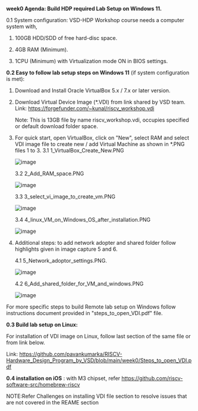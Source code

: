 **week0 Agenda: Build HDP required Lab Setup on Windows 11.**



0.1 System configuration: VSD-HDP Workshop course needs a computer system with, 

1. 100GB HDD/SDD of free hard-disc space.

2. 4GB RAM (Minimum).

3. 1CPU (Minimum) with Virtualization mode ON in BIOS settings.


**0.2 Easy to follow lab setup steps on Windows 11** (if system configuration is met):

1. Download and Install Oracle VirtualBox 5.x / 7.x or later version.

2. Download Virtual Device Image (*.VDI) from link shared by VSD team.
    Link: https://forgefunder.com/~kunal/riscv_workshop.vdi 

    Note: This is 13GB file by name riscv_workshop.vdi, occupies specified or default download folder space.

4. For quick start, open VirtualBox, click on "New", select RAM and select VDI image file to create new / add Virtual Machine as shown in *.PNG files 1 to 3.
    3.1 1_VirtualBox_Create_New.PNG

   ![image](https://github.com/pavankumarka/RISCV-Hardware_Design_Program_by_VSD/assets/22821014/bc153e0d-b5a0-41bd-8f3a-c1d5f9412f65)


    3.2 2_Add_RAM_space.PNG

   ![image](https://github.com/pavankumarka/RISCV-Hardware_Design_Program_by_VSD/assets/22821014/b75e3bd5-8adb-422c-8c81-99c21e33f3b0)


    3.3 3_select_vi_image_to_create_vm.PNG

   ![image](https://github.com/pavankumarka/RISCV-Hardware_Design_Program_by_VSD/assets/22821014/49f52b43-22c3-4944-b3c4-b635ebd129d3)

   3.4 4_linux_VM_on_Windows_OS_after_installation.PNG

   ![image](https://github.com/pavankumarka/RISCV-Hardware_Design_Program_by_VSD/assets/22821014/51c8d114-4f81-4aa4-8965-fe97282cb4e3)



5. Additional steps: to add network adopter and shared folder follow highlights given in image capture 5 and 6.

    4.1 5_Network_adoptor_settings.PNG.

   ![image](https://github.com/pavankumarka/RISCV-Hardware_Design_Program_by_VSD/assets/22821014/3cf6fab1-d0d1-4254-a35d-f95acdc07f8d)


    4.2 6_Add_shared_folder_for_VM_and_windows.PNG

   ![image](https://github.com/pavankumarka/RISCV-Hardware_Design_Program_by_VSD/assets/22821014/fe011849-63e8-492d-bdf3-e48114cd88c4)

For more specific steps to build Remote lab setup on Windows follow instructions document provided in "steps_to_open_VDI.pdf" file. 

**0.3 Build lab setup on Linux:**

For installation of VDI image on Linux, follow last section of the same file or from link below.

Link: https://github.com/pavankumarka/RISCV-Hardware_Design_Program_by_VSD/blob/main/week0/Steps_to_open_VDI.pdf 

**0.4 installation on iOS** : with M3 chipset, refer https://github.com/riscv-software-src/homebrew-riscv


NOTE:Refer Challenges on installing VDI file section to resolve issues that are not covered in the REAME section
